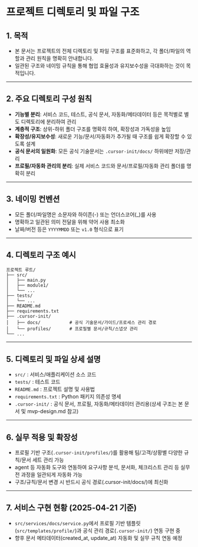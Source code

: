 # 프로젝트 디렉토리 및 파일 구조

## 1. 목적

- 본 문서는 프로젝트의 전체 디렉토리 및 파일 구조를 표준화하고, 각 폴더/파일의 역할과 관리 원칙을 명확히 안내합니다.
- 일관된 구조와 네이밍 규칙을 통해 협업 효율성과 유지보수성을 극대화하는 것이 목적입니다.

---

## 2. 주요 디렉토리 구성 원칙

- **기능별 분리**: 서비스 코드, 테스트, 공식 문서, 자동화/메타데이터 등은 목적별로 별도 디렉토리에 분리하여 관리
- **계층적 구조**: 상위-하위 폴더 구조를 명확히 하여, 확장성과 가독성을 높임
- **확장성/유지보수성**: 새로운 기능/문서/자동화가 추가될 때 구조를 쉽게 확장할 수 있도록 설계
- **공식 문서의 일원화**: 모든 공식 기술문서는 `.cursor-init/docs/` 하위에만 저장/관리
- **프로필/자동화 관리의 분리**: 실제 서비스 코드와 문서/프로필/자동화 관리 폴더를 명확히 분리

---

## 3. 네이밍 컨벤션

- 모든 폴더/파일명은 소문자와 하이픈(-) 또는 언더스코어(\_)를 사용
- 명확하고 일관된 의미 전달을 위해 약어 사용 최소화
- 날짜/버전 등은 `YYYYMMDD` 또는 `v1.0` 형식으로 표기

---

## 4. 디렉토리 구조 예시

```
프로젝트 루트/
├── src/
│   ├── main.py
│   ├── module1/
│   └── ...
├── tests/
│   └── ...
├── README.md
├── requirements.txt
├── .cursor-init/
│   ├── docs/           # 공식 기술문서/가이드/프로세스 관리 경로
│   └── profiles/       # 프로필별 문서/규칙/스냅샷 관리
└── ...
```

---

## 5. 디렉토리 및 파일 상세 설명

- `src/` : 서비스/애플리케이션 소스 코드
- `tests/` : 테스트 코드
- `README.md` : 프로젝트 설명 및 사용법
- `requirements.txt` : Python 패키지 의존성 명세
- `.cursor-init/` : 공식 문서, 프로필, 자동화/메타데이터 관리용(상세 구조는 본 문서 및 mvp-design.md 참고)

---

## 6. 실무 적용 및 확장성

- 프로필 기반 구조(`.cursor-init/profiles/`)를 활용해 팀/고객/상황별 다양한 규칙/문서 세트 관리 가능
- agent 등 자동화 도구와 연동하여 요구사항 분석, 문서화, 체크리스트 관리 등 실무 전 과정을 일관되게 자동화 가능
- 구조/규칙/문서 변경 시 반드시 공식 경로(.cursor-init/docs/)에 최신화

---

## 7. 서비스 구현 현황 (2025-04-21 기준)

- `src/services/docs/service.py`에서 프로필 기반 템플릿(`src/templates/profile/`)과 공식 관리 경로(`.cursor-init/`) 연동 구현 중
- 향후 문서 메타데이터(created_at, update_at) 자동화 및 실무 규칙 연동 예정
